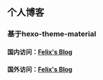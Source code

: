 ## 个人博客
### 基于hexo-theme-material
#### 国内访问：[Felix's Blog][1]
#### 国外访问：[Felix's Blog][2]
[1]: http://taylorfelix.coding.me/
[2]: https://taylorfelix.github.io/
